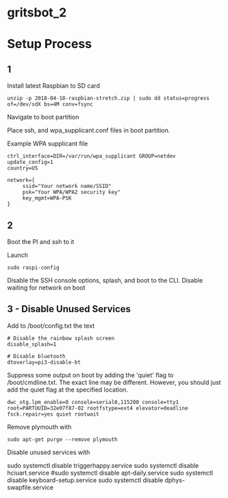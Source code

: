 # gritsbot_2

# Setup Process

## 1 

Install latest Raspbian to SD card 

```
unzip -p 2018-04-18-raspbian-stretch.zip | sudo dd status=progress of=/dev/sdX bs=4M conv=fsync 
```
 
Navigate to boot partition
 
Place ssh, and wpa_supplicant.conf files in boot partition.

Example WPA supplicant file

```
ctrl_interface=DIR=/var/run/wpa_supplicant GROUP=netdev
update_config=1
country=US

network={
     ssid="Your network name/SSID"
     psk="Your WPA/WPA2 security key"
     key_mgmt=WPA-PSK
}
```

## 2

Boot the PI and ssh to it 
 
Launch

```
sudo raspi-config
```

Disable the SSH console options, splash, and boot to the CLI. Disable waiting for network on boot 

## 3 - Disable Unused Services 


Add to /boot/config.txt the text

```
# Disable the rainbow splash screen
disable_splash=1

# Disable bluetooth
dtoverlay=pi3-disable-bt
```

Suppress some output on boot by adding the 'quiet' flag to /boot/cmdline.txt.  The exact line may
be different.  However, you should just add the quiet flag at the specified location.

```
dwc_otg.lpm_enable=0 console=serial0,115200 console=tty1 root=PARTUUID=32e07f87-02 rootfstype=ext4 elevator=deadline fsck.repair=yes quiet rootwait
```

Remove plymouth with 

```
sudo apt-get purge --remove plymouth
```

Disable unused services with 

sudo systemctl disable triggerhappy.service
sudo systemctl disable hciuart.service
#sudo systemctl disable apt-daily.service
sudo systemctl disable keyboard-setup.service
sudo systemctl disable dphys-swapfile.service


